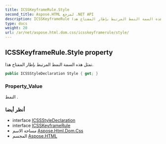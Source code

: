 ```yaml
---
title: ICSSKeyframeRule.Style
second_title: Aspose.HTML لمرجع .NET API
description: ICSSKeyframeRule ملكية. تمثل هذه السمة النمط المرتبط بإطار المفتاح هذا.
type: docs
weight: 20
url: /ar/net/aspose.html.dom.css/icsskeyframerule/style/
---
```

## ICSSKeyframeRule.Style property

تمثل هذه السمة النمط المرتبط بإطار المفتاح هذا.

```csharp
public ICSSStyleDeclaration Style { get; }
```

### Property_Value

النمط .

### أنظر أيضا

* interface [ICSSStyleDeclaration](../../icssstyledeclaration/)
* interface [ICSSKeyframeRule](../)
* مساحة الاسم [Aspose.Html.Dom.Css](../../icsskeyframerule/)
* المجسم [Aspose.HTML](../../../)


